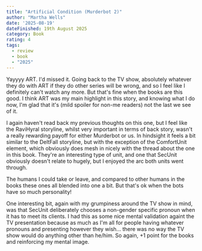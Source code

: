 ```yaml
---
title: "Artificial Condition (Murderbot 2)"
author: "Martha Wells"
date: '2025-08-19'
dateFinished: 19th August 2025
category: Book
rating: 4
tags:
  - review
  - book
  - "2025"
---
```


Yayyyy ART. I'd missed it. Going back to the TV show, absolutely whatever they do with ART if they do other series will be wrong, and so I feel like I definitely can't watch any more. But that's fine when the books are this good. I think ART was my main highlight in this story, and knowing what I do now, I'm glad that it's (mild spoiler for non-me readers) not the last we see of it.

I again haven't read back my previous thoughts on this one, but I feel like the RaviHyral storyline, whilst very important in terms of back story, wasn't a really rewarding payoff for either Murderbot or us. In hindsight it feels a bit similar to the DeltFall storyline, but with the exception of the ComfortUnit element, which obviously does mesh in nicely with the thread about the one in this book. They're an interesting type of unit, and one that SecUnit obviously doesn't relate to hugely, but I enjoyed the arc both units went through.

The humans I could take or leave, and compared to other humans in the books these ones all blended into one a bit. But that's ok when the bots have so much personality!

One interesting bit, again with my grumpiness around the TV show in mind, was that SecUnit deliberately chooses a non-gender specific pronoun when it has to meet its clients. I had this as some nice mental validation againt the TV presentation because as much as I'm all for people having whatever pronouns and presenting however they wish... there was no way the TV show would do anything other than he/him. So again, +1 point for the books and reinforcing my mental image.